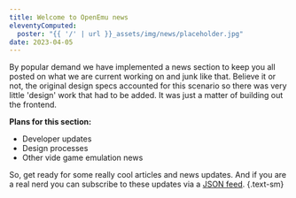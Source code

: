 ```yaml
---
title: Welcome to OpenEmu news
eleventyComputed:
  poster: "{{ '/' | url }}_assets/img/news/placeholder.jpg"
date: 2023-04-05
---
```


By popular demand we have implemented a news section to keep you all posted on what we are current working on and junk like that. Believe it or not, the original design specs accounted for this scenario so there was very little 'design' work that had to be added. It was just a matter of building out the frontend.

**Plans for this section:**

* Developer updates
* Design processes
* Other vide game emulation news

So, get ready for some really cool articles and news updates. And if you are a real nerd you can subscribe to these updates via a [JSON feed](/feed.json). {.text-sm}